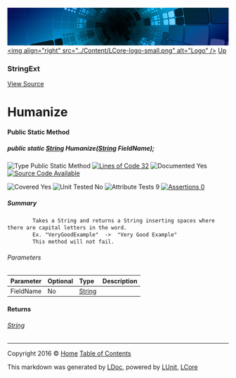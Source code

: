 ![](../Content/LCore-banner-small.png "")
[&lt;img align=&quot;right&quot; src=&quot;../Content/LCore-logo-small.png&quot; alt=&quot;Logo&quot; /&gt;](../../README.md)
[Up](StringExt.md)

### StringExt
[View Source](../Extensions/Reference%20Types/StringExt.cs)

# Humanize

#### Public Static Method

##### public static <a href="https://msdn.microsoft.com/en-us/library/system.string.aspx" alt="">String</a> Humanize(<a href="https://msdn.microsoft.com/en-us/library/system.string.aspx" alt="">String</a> FieldName);

![Type Public Static Method](http://b.repl.ca/v1/Type-Public%20Static%20Method-Blue.png "") [![Lines of Code 32](http://b.repl.ca/v1/Lines%20of%20Code-32-blue.png "")](../Extensions/Reference%20Types/StringExt.cs#L792)    ![Documented Yes](http://b.repl.ca/v1/Documented-Yes-brightgreen.png "") [![Source Code Available](http://b.repl.ca/v1/Source%20Code-Available-brightgreen.png "")](../Extensions/Reference%20Types/StringExt.cs#L792)

![Covered Yes](http://b.repl.ca/v1/Covered-Yes-brightgreen.png "") ![Unit Tested No](http://b.repl.ca/v1/Unit%20Tested-No-lightgrey.png "") ![Attribute Tests 9](http://b.repl.ca/v1/Attribute%20Tests-9-brightgreen.png "") [![Assertions 0](http://b.repl.ca/v1/Assertions-0-lightgrey.png "")](../Extensions/Reference%20Types/StringExt.cs)

##### Summary

            Takes a String and returns a String inserting spaces where there are capital letters in the word. 
            Ex. "VeryGoodExample"  ->  "Very Good Example"
            This method will not fail.
            

###### Parameters

Parameter | Optional | Type | Description
:---  | :---  | :---  | :--- 
FieldName | No | [String](https://msdn.microsoft.com/en-us/library/system.string.aspx) | 


#### Returns

###### [String](https://msdn.microsoft.com/en-us/library/system.string.aspx)



---

Copyright 2016 &copy; [Home](../../README.md) [Table of Contents](../../TableOfContents.md)

This markdown was generated by [LDoc](https://github.com/CodeSingularity/LDoc), powered by [LUnit](https://github.com/CodeSingularity/LUnit), [LCore](https://github.com/CodeSingularity/LCore)
